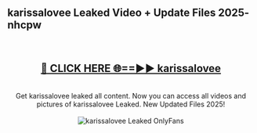 <h2>karissalovee Leaked Video + Update Files 2025- nhcpw</h2>
<br>
<div align="center">
<h2><a href="https://libra.edu.pl?karissalovee" rel="nofollow">🔴 CLICK HERE 🌐==►► karissalovee</a></h2>
<br>
Get karissalovee leaked all content. Now you can access all videos and pictures of karissalovee Leaked. New Updated Files 2025!
<br>
<br>
<a href="https://libra.edu.pl?karissalovee" rel="nofollow" data-target="animated-image.originalLink"><img src="https://i.ibb.co.com/WyWwxjT/player-gif2.gif" alt="karissalovee Leaked OnlyFans" style="max-width: 100%; display: inline-block;" data-target="animated-image.originalImage"></a>
</div>
<br>